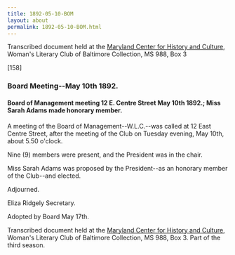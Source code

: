 ```yaml
---
title: 1892-05-10-BOM
layout: about
permalink: 1892-05-10-BOM.html
---
```

Transcribed document held at the [Maryland Center for History and Culture](http://mdhs.org/), Woman's Literary Club of Baltimore Collection, MS 988, Box 3

[158]

### Board Meeting--May 10th 1892.

#### Board of Management meeting 12 E. Centre Street May 10th 1892.; Miss Sarah Adams made honorary member.

A meeting of the Board of Management--W.L.C.--was called at 12 East Centre Street, after the meeting of the Club on Tuesday evening, May 10th, about 5.50 o'clock.

Nine (9) members were present, and the President was in the chair.

Miss Sarah Adams was proposed by the President--as an honorary member of the Club--and elected.

Adjourned.

Eliza Ridgely
Secretary.

Adopted by Board May 17th.

Transcribed document held at the [Maryland Center for History and Culture](http://mdhs.org/), Woman's Literary Club of Baltimore Collection, MS 988, Box 3. Part of the third season.